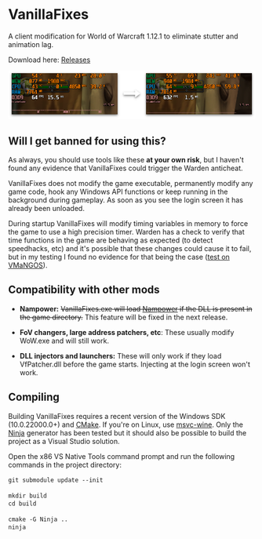 # VanillaFixes

A client modification for World of Warcraft 1.12.1 to eliminate stutter and animation lag.

Download here: [Releases](https://github.com/hannesmann/vanillafixes/releases)

![Comparison](docs/comparison.png)

## Will I get banned for using this?

As always, you should use tools like these **at your own risk**, but I haven't found any evidence that VanillaFixes could trigger the Warden anticheat.

VanillaFixes does not modify the game executable, permanently modify any game code, hook any Windows API functions or keep running in the background during gameplay. As soon as you see the login screen it has already been unloaded.

During startup VanillaFixes will modify timing variables in memory to force the game to use a high precision timer. Warden has a check to verify that time functions in the game are behaving as expected (to detect speedhacks, etc) and it's possible that these changes could cause it to fail, but in my testing I found no evidence for that being the case ([test on VMaNGOS](docs/vmangos-timing-check.png)).

## Compatibility with other mods

* **Nampower:** ~~VanillaFixes.exe will load [Nampower](https://github.com/namreeb/nampower) if the DLL is present in the game directory.~~ This feature will be fixed in the next release.

* **FoV changers, large address patchers, etc**: These usually modify WoW.exe and will still work.

* **DLL injectors and launchers:** These will only work if they load VfPatcher.dll before the game starts. Injecting at the login screen won't work.

## Compiling

Building VanillaFixes requires a recent version of the Windows SDK (10.0.22000.0+) and [CMake](https://cmake.org). If you're on Linux, use [msvc-wine](https://github.com/mstorsjo/msvc-wine). Only the [Ninja](https://ninja-build.org) generator has been tested but it should also be possible to build the project as a Visual Studio solution.

Open the x86 VS Native Tools command prompt and run the following commands in the project directory:
```
git submodule update --init

mkdir build
cd build

cmake -G Ninja ..
ninja
```